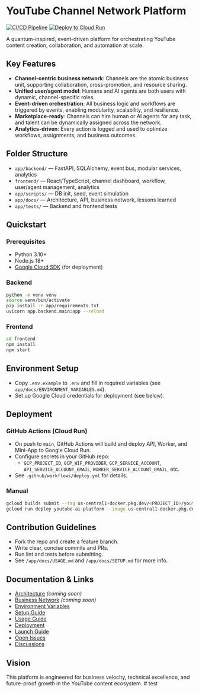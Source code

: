 # YouTube Channel Network Platform

[![CI/CD Pipeline](https://github.com/laziestlarry/youtubing_ai/actions/workflows/ci.yml/badge.svg)](https://github.com/laziestlarry/youtubing_ai/actions/workflows/ci.yml)
[![Deploy to Cloud Run](https://github.com/laziestlarry/youtubing_ai/actions/workflows/deploy.yml/badge.svg)](https://github.com/laziestlarry/youtubing_ai/actions/workflows/deploy.yml)

A quantum-inspired, event-driven platform for orchestrating YouTube content creation, collaboration, and automation at scale.

## Key Features
- **Channel-centric business network**: Channels are the atomic business unit, supporting collaboration, cross-promotion, and resource sharing.
- **Unified user/agent model**: Humans and AI agents are both users with dynamic, channel-specific roles.
- **Event-driven orchestration**: All business logic and workflows are triggered by events, enabling modularity, scalability, and resilience.
- **Marketplace-ready**: Channels can hire human or AI agents for any task, and talent can be dynamically assigned across the network.
- **Analytics-driven**: Every action is logged and used to optimize workflows, assignments, and business outcomes.

## Folder Structure
- `app/backend/` — FastAPI, SQLAlchemy, event bus, modular services, analytics
- `frontend/` — React/TypeScript, channel dashboard, workflow, user/agent management, analytics
- `app/scripts/` — DB init, seed, event simulation
- `app/docs/` — Architecture, API, business network, lessons learned
- `app/tests/` — Backend and frontend tests

## Quickstart

### Prerequisites
- Python 3.10+
- Node.js 18+
- [Google Cloud SDK](https://cloud.google.com/sdk/docs/install) (for deployment)

### Backend
```bash
python -m venv venv
source venv/bin/activate
pip install -r app/requirements.txt
uvicorn app.backend.main:app --reload
```

### Frontend
```bash
cd frontend
npm install
npm start
```

## Environment Setup
- Copy `.env.example` to `.env` and fill in required variables (see `app/docs/ENVIRONMENT_VARIABLES.md`).
- Set up Google Cloud credentials for deployment (see below).

## Deployment

### GitHub Actions (Cloud Run)
- On push to `main`, GitHub Actions will build and deploy API, Worker, and Mini-App to Google Cloud Run.
- Configure secrets in your GitHub repo:
  - `GCP_PROJECT_ID`, `GCP_WIF_PROVIDER`, `GCP_SERVICE_ACCOUNT`, `API_SERVICE_ACCOUNT_EMAIL`, `WORKER_SERVICE_ACCOUNT_EMAIL`, etc.
- See `.github/workflows/deploy.yml` for details.

### Manual
```bash
gcloud builds submit --tag us-central1-docker.pkg.dev/<PROJECT_ID>/youtube-ai-platform/api:latest -f Dockerfile.api .
gcloud run deploy youtube-ai-platform --image us-central1-docker.pkg.dev/<PROJECT_ID>/youtube-ai-platform/api:latest --region us-central1
```

## Contribution Guidelines
- Fork the repo and create a feature branch.
- Write clear, concise commits and PRs.
- Run lint and tests before submitting.
- See `/app/docs/USAGE.md` and `/app/docs/SETUP.md` for more info.

## Documentation & Links
- [Architecture](app/docs/ARCHITECTURE.md) *(coming soon)*
- [Business Network](app/docs/BUSINESS_NETWORK.md) *(coming soon)*
- [Environment Variables](app/docs/ENVIRONMENT_VARIABLES.md)
- [Setup Guide](app/docs/SETUP.md)
- [Usage Guide](app/docs/USAGE.md)
- [Deployment](DEPLOYMENT.md)
- [Launch Guide](LAUNCH_GUIDE.md)
- [Open Issues](https://github.com/laziestlarry/youtubing_ai/issues)
- [Discussions](https://github.com/laziestlarry/youtubing_ai/discussions)

## Vision
This platform is engineered for business velocity, technical excellence, and future-proof growth in the YouTube content ecosystem. # test
